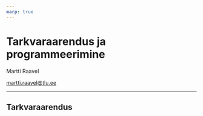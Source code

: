 ```yaml
---
marp: true
---
```


# Tarkvaraarendus ja programmeerimine

Martti Raavel

<martti.raavel@tlu.ee>

---

## Tarkvaraarendus
